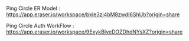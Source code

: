 Ping Circle ER Model : https://app.eraser.io/workspace/bkle3zj4bM8zwdI6ShUb?origin=share

Ping Circle Auth WorkFlow : https://app.eraser.io/workspace/9ExykBIyeDOZDhdNYsXZ?origin=share
